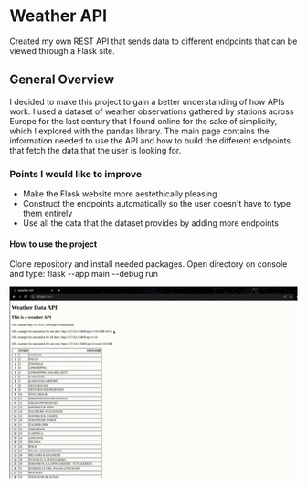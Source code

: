 # Weather API
Created my own REST API that sends data to different endpoints that can be viewed through a Flask site.

## General Overview
I decided to make this project to gain a better understanding of how APIs work. I used a dataset of weather observations gathered by stations across Europe for the last century that I found online for the sake of simplicity, which I explored with the pandas library. The main page contains the information needed to use the API and how to build the different endpoints that fetch the data that the user is looking for.

### Points I would like to improve
- Make the Flask website more aestethically pleasing
- Construct the endpoints automatically so the user doesn't have to type them entirely
- Use all the data that the dataset provides by adding more endpoints

#### How to use the project
Clone repository and install needed packages. Open directory on console and type: flask --app main --debug run


<img src="weather_api.gif"/>
